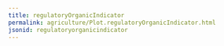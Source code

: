 ```yaml
---
title: regulatoryOrganicIndicator
permalink: agriculture/Plot.regulatoryOrganicIndicator.html
jsonid: regulatoryorganicindicator
---
```

